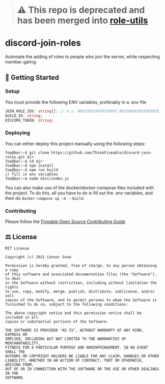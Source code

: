 > # ⚠️ This repo is deprecated and has been merged into [role-utils](https://github.com/ThinkFiveable/role-utils)

# discord-join-roles
Automate the adding of roles to people who join the server, while respecting member gating.

## 👋 Getting Started

### Setup
You must provide the following ENV variables, preferably in a .env file
```typescript
JOIN_ROLE_IDS: string[]; // e.x. 801579353070370837,801508563910393935,801508082274271262
GUILD_ID: string;
DISCORD_TOKEN: string;
```

### Deploying
You can either deploy this project manually using the following steps:
```console
foo@bar:~$ git clone https://github.com/ThinkFiveable/discord-join-roles.git djr    
foo@bar:~$ cd djr  
foo@bar:~$ npm install  
foo@bar:~$ npm run build  
// fill in env variables  
foo@bar:~$ node dist/index.js  
```

You can also make use of the docker/docker-compose files included with the project. To do this, all you have to do is fill out the .env variables, and then do `docker-compose up -d --build`.

### Contributing
Please follow the [Fiveable Open Source Contributing Guide](https://github.com/ThinkFiveable/open/blob/main/CONTRIBUTING.md)

## ⚖️ License

```
MIT License

Copyright (c) 2021 Connor Snow

Permission is hereby granted, free of charge, to any person obtaining a copy
of this software and associated documentation files (the "Software"), to deal
in the Software without restriction, including without limitation the rights
to use, copy, modify, merge, publish, distribute, sublicense, and/or sell
copies of the Software, and to permit persons to whom the Software is
furnished to do so, subject to the following conditions:

The above copyright notice and this permission notice shall be included in all
copies or substantial portions of the Software.

THE SOFTWARE IS PROVIDED "AS IS", WITHOUT WARRANTY OF ANY KIND, EXPRESS OR
IMPLIED, INCLUDING BUT NOT LIMITED TO THE WARRANTIES OF MERCHANTABILITY,
FITNESS FOR A PARTICULAR PURPOSE AND NONINFRINGEMENT. IN NO EVENT SHALL THE
AUTHORS OR COPYRIGHT HOLDERS BE LIABLE FOR ANY CLAIM, DAMAGES OR OTHER
LIABILITY, WHETHER IN AN ACTION OF CONTRACT, TORT OR OTHERWISE, ARISING FROM,
OUT OF OR IN CONNECTION WITH THE SOFTWARE OR THE USE OR OTHER DEALINGS IN THE
SOFTWARE.
```
